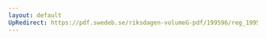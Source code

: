 ```yaml
---
layout: default
UpRedirect: https://pdf.swedeb.se/riksdagen-volumeG-pdf/199596/reg_199596/reg_199596_0290.pdf
---
```

